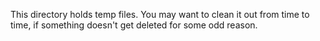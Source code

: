 This directory holds temp files. You may want to clean it out
from time to time, if something doesn't get deleted for some
odd reason.
